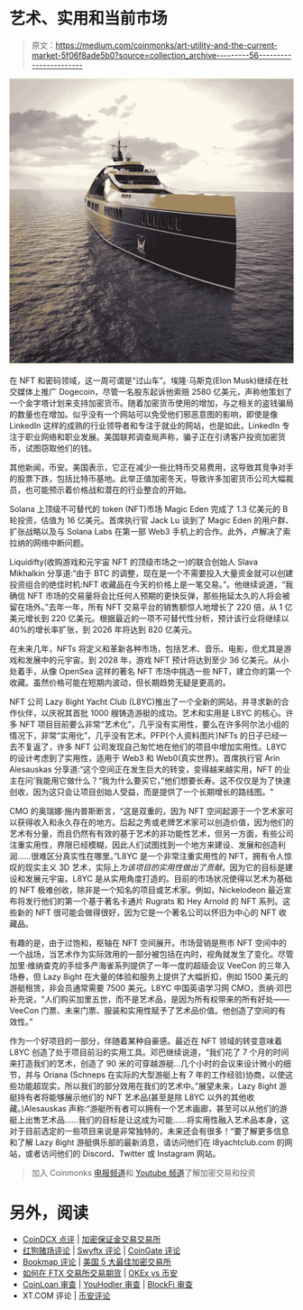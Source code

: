 # 艺术、实用和当前市场

> 原文：<https://medium.com/coinmonks/art-utility-and-the-current-market-5f06f8ade5b0?source=collection_archive---------56----------------------->

![](img/e2a262c280d4a3f826cfdc2872794c69.png)

在 NFT 和密码领域，这一周可谓是“过山车”。埃隆·马斯克(Elon Musk)继续在社交媒体上推广 Dogecoin，尽管一名股东起诉他索赔 2580 亿美元，声称他策划了一个金字塔计划来支持加密货币。随着加密货币使用的增加，与之相关的盗钱骗局的数量也在增加。似乎没有一个网站可以免受他们邪恶意图的影响，即使是像 LinkedIn 这样的成熟的行业领导者和专注于就业的网站，也是如此，LinkedIn 专注于职业网络和职业发展。美国联邦调查局声称，骗子正在引诱客户投资加密货币，试图窃取他们的钱。

其他新闻，币安。美国表示，它正在减少一些比特币交易费用，这导致其竞争对手的股票下跌，包括比特币基地。此举正值加密冬天，导致许多加密货币公司大幅裁员，也可能预示着价格战和潜在的行业整合的开始。

Solana 上顶级不可替代的 token (NFT)市场 Magic Eden 完成了 1.3 亿美元的 B 轮投资，估值为 16 亿美元。首席执行官 Jack Lu 谈到了 Magic Eden 的用户群、扩张战略以及与 Solana Labs 在第一部 Web3 手机上的合作。此外，卢解决了索拉纳的网络中断问题。

Liquidifty(收购游戏和元宇宙 NFT 的顶级市场之一)的联合创始人 Slava Mikhalkin 分享道:“由于 BTC 的调整，现在是一个不需要投入大量资金就可以创建投资组合的绝佳时机:NFT 收藏品在今天的价格上是一笔交易。”。他继续说道，“我确信 NFT 市场的交易量将会比任何人预期的更快反弹，那些拖延太久的人将会被留在场外。”去年一年，所有 NFT 交易平台的销售额惊人地增长了 220 倍，从 1 亿美元增长到 220 亿美元。根据最近的一项不可替代性分析，预计该行业将继续以 40%的增长率扩张，到 2026 年将达到 820 亿美元。

在未来几年，NFTs 将定义和革新各种市场，包括艺术、音乐、电影，但尤其是游戏和发展中的元宇宙。到 2028 年，游戏 NFT 预计将达到至少 36 亿美元。从小处着手，从像 OpenSea 这样的著名 NFT 市场中挑选一些 NFT，建立你的第一个收藏。虽然价格可能在短期内波动，但长期趋势无疑是更高的。

NFT 公司 Lazy 8ight Yacht Club (L8YC)推出了一个全新的网站，并寻求新的合作伙伴，以庆祝其首批 1000 艘铸造游艇的成功。艺术和实用是 L8YC 的核心。许多 NFT 项目目前要么非常“艺术化”，几乎没有实用性，要么在许多阿尔法小组的情况下，非常“实用化”，几乎没有艺术。PFP(个人资料图片)NFTs 的日子已经一去不复返了，许多 NFT 公司发现自己匆忙地在他们的项目中增加实用性。L8YC 的设计考虑到了实用性，适用于 Web3 和 Web0(真实世界)。首席执行官 Arin Alesauskas 分享道:“这个空间正在发生巨大的转变，变得越来越实用，NFT 的业主在问‘我能用它做什么？“我为什么要买它，”他们想要长寿。这不仅仅是为了快速创收，因为这只会让项目创始人受益，而是提供了一个长期增长的路线图。"

CMO 的奥瑞娜·施内普斯断言，“这是双重的，因为 NFT 空间起源于一个艺术家可以获得收入和永久存在的地方。后起之秀或老牌艺术家可以创造价值，因为他们的艺术有分量，而且仍然有有效的基于艺术的非功能性艺术，但另一方面，有些公司注重实用性，界限已经模糊，因此人们试图找到一个地方来建设、发展和创造利润……很难区分真实性在哪里。”L8YC 是一个非常注重实用性的 NFT，拥有令人惊叹的现实主义 3D 艺术，实际上*为该项目的实用性做出了贡献*，因为它的目标是建设和发展元宇宙。L8YC 是从实用角度打造的。目前的市场状况使得以艺术为基础的 NFT 极难创收，除非是一个知名的项目或艺术家。例如，Nickelodeon 最近宣布将发行他们的第一个基于著名卡通片 Rugrats 和 Hey Arnold 的 NFT 系列。这些新的 NFT 很可能会做得很好，因为它是一个著名公司以怀旧为中心的 NFT 收藏品。

有趣的是，由于过饱和，枢轴在 NFT 空间展开。市场营销是熊市 NFT 空间中的一个战场，当艺术作为实际效用的一部分被包括在内时，视角就发生了变化。尽管加里·维纳查克的手绘多产海雀系列提供了一年一度的超级会议 VeeCon 的三年入场券，但 Lazy 8ight 在大量的体验和服务上提供了大幅折扣，例如 1500 美元的游艇租赁，非会员通常需要 7500 美元。L8YC 中国英语学习网 CMO，贡纳·邓巴补充说，“人们购买加里五世，而不是艺术品，是因为所有权带来的所有好处——VeeCon 门票、未来门票、服装和实用性赋予了艺术品价值。他创造了空间的有效性。”

作为一个好项目的一部分，伴随着某种自豪感。最近在 NFT 领域的转变意味着 L8YC 创造了处于项目前沿的实用工具。邓巴继续说道，“我们花了 7 个月的时间来打造我们的艺术，创造了 90 米的可穿越游艇…几个小时的会议来设计微小的细节，并与 Oriana (Schneps 在实际的大型游艇上有 7 年的工作经验)协商，以使这些功能超现实，所以我们的部分效用在我们的艺术中。”展望未来，Lazy 8ight 游艇持有者将能够展示他们的 NFT 艺术品(甚至是除 L8YC 以外的其他收藏。)Alesauskas 声称:“游艇所有者可以拥有一个艺术画廊，甚至可以从他们的游艇上出售艺术品……我们的目标是让这成为可能……将实用性融入艺术品本身，这对于目前选定的一些项目来说是非常独特的，未来还会有很多！“要了解更多信息和了解 Lazy 8ight 游艇俱乐部的最新消息，请访问他们在 l8yachtclub.com 的网站，或者访问他们的 Discord、Twitter 或 Instagram 网站。

> 加入 Coinmonks [电报频道](https://t.me/coincodecap)和 [Youtube 频道](https://www.youtube.com/c/coinmonks/videos)了解加密交易和投资

# 另外，阅读

*   [CoinDCX 点评](/coinmonks/coindcx-review-8444db3621a2) | [加密保证金交易交易所](https://coincodecap.com/crypto-margin-trading-exchanges)
*   [红狗赌场评论](https://coincodecap.com/red-dog-casino-review) | [Swyftx 评论](https://coincodecap.com/swyftx-review) | [CoinGate 评论](https://coincodecap.com/coingate-review)
*   [Bookmap 评论](https://coincodecap.com/bookmap-review-2021-best-trading-software) | [美国 5 大最佳加密交易所](https://coincodecap.com/crypto-exchange-usa)
*   [如何在 FTX 交易所交易期货](https://coincodecap.com/ftx-futures-trading) | [OKEx vs 币安](https://coincodecap.com/okex-vs-binance)
*   [CoinLoan 审查](https://coincodecap.com/coinloan-review) | [YouHodler 审查](/coinmonks/youhodler-4-easy-ways-to-make-money-98969b9689f2) | [BlockFi 审查](https://coincodecap.com/blockfi-review)
*   XT.COM 评论 | [币安评论](https://coincodecap.com/xt-com-review)